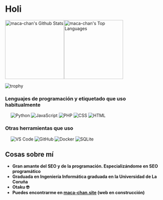 # Holi

<img alt="maca-chan's Github Stats" src="https://github-readme-stats.vercel.app/api/?username=maca-chan&theme=synthwave&show_icons=true&include_all_commits=true&count_private=true&hide_border=true&bg_color=1F222E&title_color=F85D7F&icon_color=F8D866" height="192px"/><img alt="maca-chan's Top Languages" src="https://github-readme-stats.vercel.app/api/top-langs/?username=maca-chan&langs_count=8&layout=compact&theme=synthwave&hide_border=true&bg_color=1F222E&title_color=F85D7F&icon_color=F8D866" height="192px"/>

![trophy](https://github-profile-trophy.vercel.app/?username=maca-chan&theme=dracula&no-frame=true)

### Lenguajes de programación y etiquetado que uso habitualmente
&emsp;
![Python](https://img.shields.io/badge/-Python-000?&logo=Python)
![JavaScript](https://img.shields.io/badge/-JavaScript-000?&logo=JavaScript)
![PHP](https://img.shields.io/badge/-PHP-000?&logo=PHP)
![CSS](https://img.shields.io/badge/-CSS-000?&logo=CSS3)
![HTML](https://img.shields.io/badge/-HTML-000?&logo=HTML5)

### Otras herramientas que uso
&emsp;
![VS Code](https://img.shields.io/badge/-VS%20Code-000?&logo=Visual-Studio-Code)
![GitHub](https://img.shields.io/badge/-GitHub-000?&logo=GitHub)
![Docker](https://img.shields.io/badge/-Docker-000?&logo=Docker)
![SQLite](https://img.shields.io/badge/-SQLite-000?&logo=SQLite)

## Cosas sobre mí

- **Gran amante del SEO y de la programación. Especializándome en SEO programático**
- **Graduada en Ingeniería Informática graduada en la Universidad de La Coruña**
- **Otaku 🤓**
- **Puedes encontrarme en [maca-chan.site](https://maca-chan.site) (web en construcción)**
